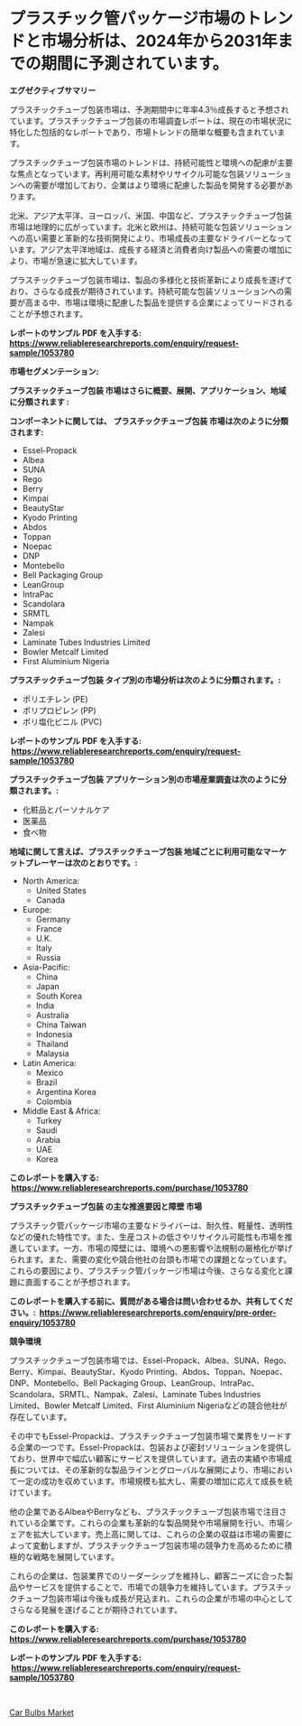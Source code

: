 <p><h1>プラスチック管パッケージ市場のトレンドと市場分析は、2024年から2031年までの期間に予測されています。</h1></p><p><strong>エグゼクティブサマリー</strong></p>
<p><p>プラスチックチューブ包装市場は、予測期間中に年率4.3％成長すると予想されています。プラスチックチューブ包装の市場調査レポートは、現在の市場状況に特化した包括的なレポートであり、市場トレンドの簡単な概要も含まれています。</p><p>プラスチックチューブ包装市場のトレンドは、持続可能性と環境への配慮が主要な焦点となっています。再利用可能な素材やリサイクル可能な包装ソリューションへの需要が増加しており、企業はより環境に配慮した製品を開発する必要があります。</p><p>北米、アジア太平洋、ヨーロッパ、米国、中国など、プラスチックチューブ包装市場は地理的に広がっています。北米と欧州は、持続可能な包装ソリューションへの高い需要と革新的な技術開発により、市場成長の主要なドライバーとなっています。アジア太平洋地域は、成長する経済と消費者向け製品への需要の増加により、市場が急速に拡大しています。</p><p>プラスチックチューブ包装市場は、製品の多様化と技術革新により成長を遂げており、さらなる成長が期待されています。持続可能な包装ソリューションへの需要が高まる中、市場は環境に配慮した製品を提供する企業によってリードされることが予想されます。</p></p>
<p><strong>レポートのサンプル PDF を入手する: <a href="https://www.reliableresearchreports.com/enquiry/request-sample/1053780">https://www.reliableresearchreports.com/enquiry/request-sample/1053780</a></strong></p>
<p><strong>市場セグメンテーション:</strong></p>
<p><strong> プラスチックチューブ包装 市場はさらに概要、展開、アプリケーション、地域に分類されます :</strong></p>
<p><strong>コンポーネントに関しては、 プラスチックチューブ包装 市場は次のように分類されます: &nbsp;</strong></p>
<p><ul><li>Essel-Propack</li><li>Albea</li><li>SUNA</li><li>Rego</li><li>Berry</li><li>Kimpai</li><li>BeautyStar</li><li>Kyodo Printing</li><li>Abdos</li><li>Toppan</li><li>Noepac</li><li>DNP</li><li>Montebello</li><li>Bell Packaging Group</li><li>LeanGroup</li><li>IntraPac</li><li>Scandolara</li><li>SRMTL</li><li>Nampak</li><li>Zalesi</li><li>Laminate Tubes Industries Limited</li><li>Bowler Metcalf Limited</li><li>First Aluminium Nigeria</li></ul></p>
<p><strong> プラスチックチューブ包装 タイプ別の市場分析は次のように分類されます。:</strong></p>
<p><ul><li>ポリエチレン (PE)</li><li>ポリプロピレン (PP)</li><li>ポリ塩化ビニル (PVC)</li></ul></p>
<p><strong>レポートのサンプル PDF を入手する: &nbsp;<a href="https://www.reliableresearchreports.com/enquiry/request-sample/1053780">https://www.reliableresearchreports.com/enquiry/request-sample/1053780</a></strong></p>
<p><strong> プラスチックチューブ包装 アプリケーション別の市場産業調査は次のように分類されます。:</strong></p>
<p><ul><li>化粧品とパーソナルケア</li><li>医薬品</li><li>食べ物</li></ul></p>
<p><strong>地域に関して言えば、プラスチックチューブ包装 地域ごとに利用可能なマーケットプレーヤーは次のとおりです。:</strong></p>
<p><ul>
    <li>
        North America:
        <ul>
            <li>United States</li>
            <li>Canada</li>
        </ul>
    </li>
    <li>
        Europe:
        <ul>
            <li>Germany</li>
            <li>France</li>
            <li>U.K.</li>
            <li>Italy</li>
            <li>Russia</li>
        </ul>
    </li>
    <li>
        Asia-Pacific:
        <ul>
            <li>China</li>
            <li>Japan</li>
            <li>South Korea</li>
            <li>India</li>
            <li>Australia</li>
            <li>China Taiwan</li>
            <li>Indonesia</li>
            <li>Thailand</li>
            <li>Malaysia</li>
        </ul>
    </li>
    <li>
        Latin America:
        <ul>
            <li>Mexico</li>
            <li>Brazil</li>
            <li>Argentina Korea</li>
            <li>Colombia</li>
        </ul>
    </li>
    <li>
        Middle East & Africa:
        <ul>
            <li>Turkey</li>
            <li>Saudi</li>
            <li>Arabia</li>
            <li>UAE</li>
            <li>Korea</li>
        </ul>
    </li>
    </ul></p>
<p><strong>このレポートを購入する: &nbsp;<a href="https://www.reliableresearchreports.com/purchase/1053780">https://www.reliableresearchreports.com/purchase/1053780</a></strong></p>
<p><strong>プラスチックチューブ包装 の主な推進要因と障壁 市場</strong></p>
<p><p>プラスチック管パッケージ市場の主要なドライバーは、耐久性、軽量性、透明性などの優れた特性です。また、生産コストの低さやリサイクル可能性も市場を推進しています。一方、市場の障壁には、環境への悪影響や法規制の厳格化が挙げられます。また、需要の変化や競合他社の台頭も市場での課題となっています。これらの要因により、プラスチック管パッケージ市場は今後、さらなる変化と課題に直面することが予想されます。</p></p>
<p><strong>このレポートを購入する前に、質問がある場合は問い合わせるか、共有してください。:&nbsp; <a href="https://www.reliableresearchreports.com/enquiry/pre-order-enquiry/1053780">https://www.reliableresearchreports.com/enquiry/pre-order-enquiry/1053780</a></strong></p>
<p><strong>競争環境</strong></p>
<p><p>プラスチックチューブ包装市場では、Essel-Propack、Albea、SUNA、Rego、Berry、Kimpai、BeautyStar、Kyodo Printing、Abdos、Toppan、Noepac、DNP、Montebello、Bell Packaging Group、LeanGroup、IntraPac、Scandolara、SRMTL、Nampak、Zalesi、Laminate Tubes Industries Limited、Bowler Metcalf Limited、First Aluminium Nigeriaなどの競合他社が存在しています。</p><p>その中でもEssel-Propackは、プラスチックチューブ包装市場で業界をリードする企業の一つです。Essel-Propackは、包装および密封ソリューションを提供しており、世界中で幅広い顧客にサービスを提供しています。過去の実績や市場成長については、その革新的な製品ラインとグローバルな展開により、市場において一定の成功を収めています。市場規模も拡大し、需要の増加に応えて成長を続けています。</p><p>他の企業であるAlbeaやBerryなども、プラスチックチューブ包装市場で注目されている企業です。これらの企業も革新的な製品開発や市場展開を行い、市場シェアを拡大しています。売上高に関しては、これらの企業の収益は市場の需要によって変動しますが、プラスチックチューブ包装市場の競争力を高めるために積極的な戦略を展開しています。</p><p>これらの企業は、包装業界でのリーダーシップを維持し、顧客ニーズに合った製品やサービスを提供することで、市場での競争力を維持しています。プラスチックチューブ包装市場は今後も成長が見込まれ、これらの企業が市場の中心としてさらなる発展を遂げることが期待されています。</p></p>
<p><strong>このレポートを購入する: &nbsp; <a href="https://www.reliableresearchreports.com/purchase/1053780">https://www.reliableresearchreports.com/purchase/1053780</a></strong></p>
<p><strong>レポートのサンプル PDF を入手する: &nbsp;<a href="https://www.reliableresearchreports.com/enquiry/request-sample/1053780">https://www.reliableresearchreports.com/enquiry/request-sample/1053780</a></strong><strong></strong></p>
<p>&nbsp;</p>
<p><p><a href="https://funky-papaya-cf4.notion.site/Global-Car-Bulbs-Market-Size-and-Market-Trends-Insights-and-Projections-from-2024-to-2031-5d2a5794dcc74941af30fc5f4eb4df36">Car Bulbs Market</a></p></p>